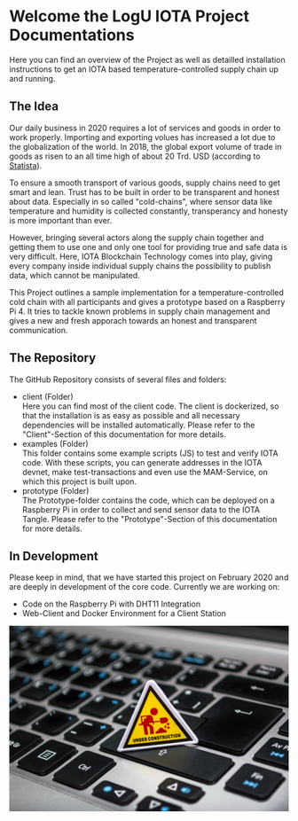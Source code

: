 # Welcome the LogU IOTA Project Documentations

Here you can find an overview of the Project as well as detailled installation instructions to get an IOTA based temperature-controlled supply chain up and running.

## The Idea

Our daily business in 2020 requires a lot of services and goods in order to work properly. Importing and exporting volues has increased a lot due to the globalization of the world. In 2018, the global export volume of trade in goods as risen to an all time high of about 20 Trd. USD (according to [Statista](https://www.statista.com/statistics/264682/worldwide-export-volume-in-the-trade-since-1950/)).

To ensure a smooth transport of various goods, supply chains need to get smart and lean. Trust has to be built in order to be transparent and honest about data. Especially in so called "cold-chains", where sensor data like temperature and humidity is collected constantly, transperancy and honesty is more important than ever.

However, bringing several actors along the supply chain together and getting them to use one and only one tool for providing true and safe data is very difficult. Here, IOTA Blockchain Technology comes into play, giving every company inside individual supply chains the possibility to publish data, which cannot be manipulated.

This Project outlines a sample implementation for a temperature-controlled cold chain with all participants and gives a prototype based on a Raspberry Pi 4. It tries to tackle known problems in supply chain management and gives a new and fresh apporach towards an honest and transparent communication.

## The Repository

The GitHub Repository consists of several files and folders:

* client (Folder)</br>
Here you can find most of the client code. The client is dockerized, so that the installation is as easy as possible and all necessary dependencies will be installed automatically. Please refer to the "Client"-Section of this documentation for more details.
* examples (Folder)</br>
This folder contains some example scripts (JS) to test and verify IOTA code. With these scripts, you can generate addresses in the IOTA devnet, make test-transactions and even use the MAM-Service, on which this project is built upon.
* prototype (Folder)</br>
The Prototype-folder contains the code, which can be deployed on a Raspberry Pi in order to collect and send sensor data to the IOTA Tangle. Please refer to the "Prototype"-Section of this documentation for more details.

## In Development

Please keep in mind, that we have started this project on February 2020 and are deeply in development of the core code. Currently we are working on:

* Code on the Raspberry Pi with DHT11 Integration
* Web-Client and Docker Environment for a Client Station

![UC](img/under-construction.jpg)